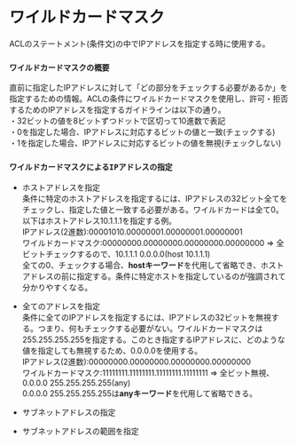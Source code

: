 # ワイルドカードマスク
ACLのステートメント(条件文)の中でIPアドレスを指定する時に使用する。

### `ワイルドカードマスクの概要`
直前に指定したIPアドレスに対して「どの部分をチェックする必要があるか」を指定するための情報。ACLの条件にワイルドカードマスクを使用し、許可・拒否するためのIPアドレスを指定するガイドラインは以下の通り。  
・32ビットの値を8ビットずつドットで区切って10進数で表記  
・0を指定した場合、IPアドレスに対応するビットの値と一致(チェックする)  
・1を指定した場合、IPアドレスに対応するビットの値を無視(チェックしない)

### `ワイルドカードマスクによるIPアドレスの指定`

- ホストアドレスを指定  
条件に特定のホストアドレスを指定するには、IPアドレスの32ビット全てをチェックし、指定した値と一致する必要がある。ワイルドカードは全て0。以下はホストアドレス10.1.1.1を指定する例。  
IPアドレス(2進数):00001010.00000001.00000001.00000001  
ワイルドカードマスク:00000000.00000000.00000000.00000000 => 全ビットチェックするので、10.1.1.1 0.0.0.0(host 10.1.1.1)  
全ての0、チェックする場合、**hostキーワード**を代用して省略でき、ホストアドレスの前に指定する。条件に特定ホストを指定しているのが強調されて分かりやすくなる。

- 全てのアドレスを指定  
条件に全てのIPアドレスを指定するには、IPアドレスの32ビットを無視する。つまり、何もチェックする必要がない。ワイルドカードマスクは255.255.255.255を指定する。このとき指定するIPアドレスに、どのような値を指定しても無視するため、0.0.0.0を使用する。  
IPアドレス(2進数):00000000.00000000.00000000.00000000  
ワイルドカードマスク:11111111.11111111.11111111.11111111 => 全ビット無視、0.0.0.0 255.255.255.255(any)  
0.0.0.0 255.255.255.255は**anyキーワード**を代用して省略できる。

- サブネットアドレスの指定

- サブネットアドレスの範囲を指定
